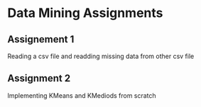 # Data Mining Assignments

## Assignement 1
Reading a csv file and readding missing data from other csv file

## Assignment 2
Implementing KMeans and KMediods from scratch
